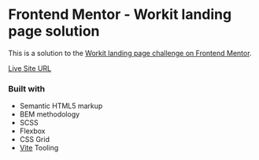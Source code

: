 # Frontend Mentor - Workit landing page solution

This is a solution to the [Workit landing page challenge on Frontend Mentor](https://www.frontendmentor.io/challenges/workit-landing-page-2fYnyle5lu).

[Live Site URL](https://fe-workit-landing-page-git-main-kdubrovsky.vercel.app)

### Built with

- Semantic HTML5 markup
- BEM methodology
- SCSS
- Flexbox
- CSS Grid
- [Vite](https://vitejs.dev/) Tooling